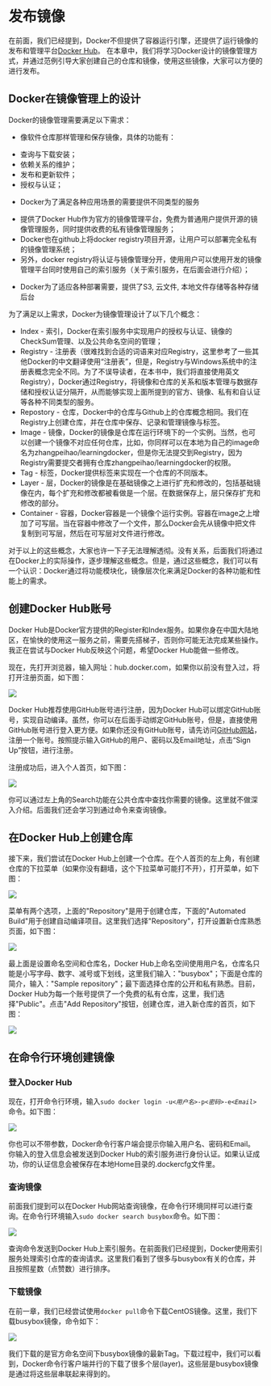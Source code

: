 # 发布镜像

在前面，我们已经提到，Docker不但提供了容器运行引擎，还提供了运行镜像的发布和管理平台[Docker Hub](http://hub.docker.com)。
在本章中，我们将学习Docker设计的镜像管理方式，并通过范例引导大家创建自己的仓库和镜像，使用这些镜像，大家可以方便的进行发布。

## Docker在镜像管理上的设计

Docker的镜像管理需要满足以下需求：
* 像软件仓库那样管理和保存镜像，具体的功能有：
 + 查询与下载安装；
 + 依赖关系的维护；
 + 发布和更新软件；
 + 授权与认证；
* Docker为了满足各种应用场景的需要提供不同类型的服务
 + 提供了Docker Hub作为官方的镜像管理平台，免费为普通用户提供开源的镜像管理服务，同时提供收费的私有镜像管理服务；
 + Docker也在github上将docker registry项目开源，让用户可以部署完全私有的镜像管理系统；
 + 另外，docker registry将认证与镜像管理分开，使用用户可以使用开发的镜像管理平台同时使用自己的索引服务（关于索引服务，在后面会进行介绍）；
* Docker为了适应各种部署需要，提供了S3, 云文件, 本地文件存储等各种存储后台

为了满足以上需求，Docker为镜像管理设计了以下几个概念：
* Index - 索引，Docker在索引服务中实现用户的授权与认证、镜像的CheckSum管理、以及公共命名空间的管理；
* Registry - 注册表（很难找到合适的词语来对应Registry，这里参考了一些其他Docker的中文翻译使用“注册表”，但是，Registry与Windows系统中的注册表概念完全不同。为了不误导读者，在本书中，我们将直接使用英文Registry），Docker通过Registry，将镜像和仓库的关系和版本管理与数据存储和授权认证分隔开，从而能够实现上面所提到的官方、镜像、私有和自认证等各种不同类型的服务。
* Repostory - 仓库，Docker中的仓库与Github上的仓库概念相同。我们在Registry上创建仓库，并在仓库中保存、记录和管理镜像与标签。
* Image - 镜像，Docker的镜像是仓库在运行环境下的一个实例。当然，也可以创建一个镜像不对应任何仓库，比如，你同样可以在本地为自己的image命名为zhangpeihao/learningdocker，但是你无法提交到Registry，因为Registry需要提交者拥有仓库zhangpeihao/learningdocker的权限。
* Tag - 标签，Docker提供标签来实现在一个仓库的不同版本。
* Layer - 层，Docker的镜像是在基础镜像之上进行扩充和修改的，包括基础镜像在内，每个扩充和修改都被看做是一个层。在数据保存上，层只保存扩充和修改的部分。
* Container - 容器，Docker容器是一个镜像个运行实例。容器在image之上增加了可写层。当在容器中修改了一个文件，那么Docker会先从镜像中把文件复制到可写层，然后在可写层对文件进行修改。

对于以上的这些概念，大家也许一下子无法理解透彻。没有关系，后面我们将通过在Docker上的实际操作，逐步理解这些概念。但是，通过这些概念，我们可以有一个认识：Docker通过将功能模块化，镜像层次化来满足Docker的各种功能和性能上的需求。

## 创建Docker Hub账号

Docker Hub是Docker官方提供的Register和Index服务。如果你身在中国大陆地区，在愉快的使用这一服务之前，需要先搭梯子，否则你可能无法完成某些操作。我正在尝试与Docker Hub反映这个问题，希望Docker Hub能做一些修改。

现在，先打开浏览器，输入网址：hub.docker.com，如果你以前没有登入过，将打开注册页面，如下图：

![](images/03_DockerHub/SignUp.jpg)

Docker Hub推荐使用GitHub账号进行注册，因为Docker Hub可以绑定GitHub账号，实现自动编译。虽然，你可以在后面手动绑定GitHub账号，但是，直接使用GitHub账号进行登入更方便。如果你还没有GitHub账号，请先访问[GitHub网站](https://github.com)，注册一个账号。按照提示输入GitHub的用户、密码以及Email地址，点击“Sign Up”按钮，进行注册。

注册成功后，进入个人首页，如下图：

![](images/03_DockerHub/main.jpg)

你可以通过左上角的Search功能在公共仓库中查找你需要的镜像。这里就不做深入介绍。后面我们还会学习到通过命令来查询镜像。

## 在Docker Hub上创建仓库

接下来，我们尝试在Docker Hub上创建一个仓库。在个人首页的左上角，有创建仓库的下拉菜单（如果你没有翻墙，这个下拉菜单可能打不开），打开菜单，如下图：

![](images/03_DockerHub/AddRepository.jpg)

菜单有两个选项，上面的"Repository"是用于创建仓库，下面的"Automated Build"用于创建自动编译项目。这里我们选择"Repository"，打开设置新仓库熟悉页面，如下图：

![](images/03_DockerHub/AddRepositoryDetail.jpg)

最上面是设置命名空间和仓库名，Docker Hub上命名空间使用用户名，仓库名只能是小写字母、数字、减号或下划线，这里我们输入："busybox"；下面是仓库的简介，输入："Sample repository"；最下面选择仓库的公开和私有熟悉。目前，Docker Hub为每一个账号提供了一个免费的私有仓库，这里，我们选择"Public"。点击"Add Repository"按钮，创建仓库，进入新仓库的首页，如下图：

![](images/03_DockerHub/busybox.jpg)

## 在命令行环境创建镜像

### 登入Docker Hub

现在，打开命令行环境，输入`sudo docker login -u`*`<用户名>`*` -p `*`<密码>`*` -e `*`<Email>`*
命令。如下图：

![](images/03_CreateImage/docker_login.jpg)

你也可以不带参数，Docker命令行客户端会提示你输入用户名、密码和Email。
你输入的登入信息会被发送到Docker Hub的索引服务进行身份认证。如果认证成功，你的认证信息会被保存在本地Home目录的.dockercfg文件里。

### 查询镜像

前面我们提到可以在Docker Hub网站查询镜像，在命令行环境同样可以进行查询。在命令行环境输入`sudo docker search busybox`命令。如下图：

![](images/03_CreateImage/docker_search.jpg)

查询命令发送到Docker Hub上索引服务。在前面我们已经提到，Docker使用索引服务处理索引仓库的查询请求。这里我们看到了很多与busybox有关的仓库，并且按照星数（点赞数）进行排序。

### 下载镜像

在前一章，我们已经尝试使用`docker pull`命令下载CentOS镜像。这里，我们下载busybox镜像，命令如下：

![](images/03_CreateImage/docker_pull.jpg)

我们下载的是官方命名空间下busybox镜像的最新Tag。下载过程中，我们可以看到，Docker命令行客户端并行的下载了很多个层(layer)。这些层是busybox镜像是通过将这些层串联起来得到的。

